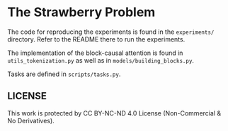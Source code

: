 # The Strawberry Problem

The code for reproducing the experiments is found in the `experiments/` directory. Refer to the README there to run the experiments.

The implementation of the block-causal attention is found in `utils_tokenization.py` as well as in `models/building_blocks.py`.

Tasks are defined in `scripts/tasks.py`.

## LICENSE
This work is protected by CC BY-NC-ND 4.0 License (Non-Commercial & No Derivatives).
